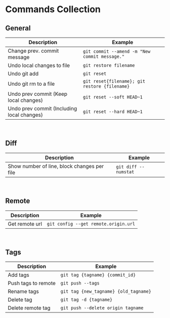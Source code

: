 # Commands Collection

## General
| Description                                | Example                                           |
| ------------------------------------------ | ------------------------------------------------- |
| Change prev. commit message                | ```git commit --amend -m "New commit message."``` |
| Undo local changes to file                 | ```git restore filename```                        |
| Undo git add                               | ```git reset```                                   |
| Undo git rm to a file                      | ```git reset{filename}; git restore {filename}``` |
| Undo prev commit (Keep local changes)      | ```git reset --soft HEAD~1```                     |
| Undo prev commit (Including local changes) | ```git reset --hard HEAD~1```                     |

<br>

## Diff
| Description                                 | Example                  |
| ------------------------------------------- | ------------------------ |
| Show number of line, block changes per file | ```git diff --numstat``` |

<br>

## Remote
| Description    | Example                                  |
| -------------- | ---------------------------------------- |
| Get remote url | ```git config --get remote.origin.url``` |

<br>

## Tags
| Description         | Example                                   |
| ------------------- | ----------------------------------------- |
| Add tags            | ```git tag {tagname} {commit_id}```       |
| Push tags to remote | ```git push --tags```                     |
| Rename tags         | ```git tag {new_tagname} {old_tagname}``` |
| Delete tag          | ```git tag -d {tagname}   ```             |
| Delete remote tag   | ```git push --delete origin tagname```    |
